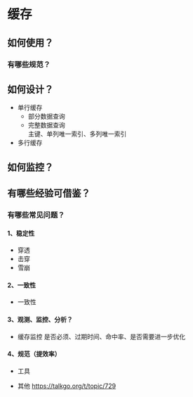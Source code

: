 # 缓存


## 如何使用？
### 有哪些规范？

## 如何设计？
* 单行缓存
  * 部分数据查询
  * 完整数据查询    
     主键、单列唯一索引、多列唯一索引
* 多行缓存

## 如何监控？

## 有哪些经验可借鉴？

### 有哪些常见问题？

#### 1、稳定性

* 穿透
* 击穿
* 雪崩

#### 2、一致性
* 一致性

#### 3、观测、监控、分析？
* 缓存监控
  是否必须、过期时间、命中率、是否需要进一步优化
  
#### 4、规范（提效率）
* 工具

* 其他
  https://talkgo.org/t/topic/729